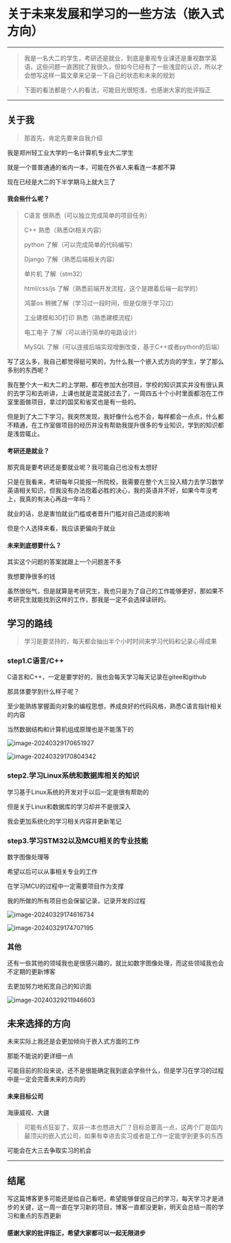 # 关于未来发展和学习的一些方法（嵌入式方向）

---

> 我是一名大二的学生，考研还是就业，到底是重视专业课还是重视数学英语，这些问题一直困扰了我很久，但如今已经有了一些浅显的认识，所以才会想写这样一篇文章来记录一下自己的状态和未来的规划

> 下面的看法都是个人的看法，可能目光很短浅，也感谢大家的批评指正

---

## 关于我

> 那首先，肯定先要来自我介绍

我是郑州轻工业大学的一名计算机专业大二学生

就是一个普普通通的省内一本，可能在外省人来看连一本都不算



现在已经是大二的下半学期马上就大三了

#### 我会些什么呢？

> C语言  	   					很熟悉（可以独立完成简单的项目任务）
>
> C++        						熟悉（熟悉Qt相关内容）
>
> python  		            	了解（可以完成简单的代码编写）
>
> Django                      	了解（熟悉后端相关内容）
>
> 单片机					   	了解（stm32）
>
> html/css/js                          	了解（熟悉前端开发流程，这个是跟着后端一起学的）
>
> 鸿蒙os                       	稍微了解（学习过一段时间，但是仅限于学习过）
>
> 工业建模和3D打印       熟悉（熟悉建模流程）
>
> 电工电子					   了解（可以进行简单的电路设计）
>
> MySQL                          了解（可以连接后端实现增删改查，基于C++或者python的后端）



写了这么多，我自己都觉得挺可笑的，为什么我一个嵌入式方向的学生，学了那么多别的东西呢？

我在整个大一和大二的上学期，都在参加大创项目，学校的知识其实并没有很认真的去学习和去听讲，上课也就是混混就过去了，一周四五十个小时里面都泡在工作室里面做项目，拿过的国奖和省奖也是有一些的。

但是到了大二下学习，我突然发现，我好像什么也不会，每样都会一点点，什么都不精通，在工作室做项目的经历并没有帮助我提升很多的专业知识，学到的知识都是浅尝辄止。

#### 考研还是就业？

那究竟是要考研还是要就业呢？我可能自己也没有太想好

只是在我看来，考研每年只能报一所院校，我需要在整个大三投入精力去学习数学英语相关知识，但我没有办法抱着必胜的决心，我的英语并不好，如果今年没考上，我真的有决心再战一年吗？

就业的话，总是害怕就业门槛或者晋升门槛对自己造成的影响

但是个人选择来看，我应该更偏向于就业

#### 未来到底想要什么？

其实这个问题的答案就跟上一个问题差不多

我想要挣很多的钱

虽然很俗气，但是就算是考研究生，我也只是为了自己的工作能够更好，那如果不考研究生就能找到这样的工作，那我是一定不会选择读研的。



## 学习的路线

> 学习是要坚持的，每天都会抽出半个小时时间来学习代码和记录心得成果



### step1.C语言/C++

C语言和C++，一定是要学好的，我也会每天学习每天记录在gitee和github



那具体要学到什么样子呢？

至少能熟练掌握面向对象的编程思想，养成良好的代码风格，熟悉C语言指针相关的内容

当然数据结构和计算机组成原理也是不能落下的



![image-20240329170651927](https://gitee.com/jason_pei/typora-bed/raw/master/image/202403291706190.png)





![image-20240329170804342](https://gitee.com/jason_pei/typora-bed/raw/master/image/202403291708405.png)



### step2.学习Linux系统和数据库相关的知识

学习基于Linux系统的开发对于以后一定是很有帮助的

但是关于Linux和数据库的学习却并不是很深入

我会更加系统化的学习相关内容并更新笔记



### step3.学习STM32以及MCU相关的专业技能

数字图像处理等

希望以后可以从事相关专业的工作

在学习MCU的过程中一定需要项目作为支撑

我的所做的所有项目也会保留记录，记录开发的过程

![image-20240329174616734](https://gitee.com/jason_pei/typora-bed/raw/master/image/202403291746818.png)

![image-20240329174707195](https://gitee.com/jason_pei/typora-bed/raw/master/image/202403291747258.png)



### 其他

还有一些其他的领域我也是很感兴趣的，就比如数字图像处理，而这些领域我也会不定期的更新博客

去更加努力地拓宽自己的知识面

![image-20240329211946603](https://gitee.com/jason_pei/typora-bed/raw/master/image/202403292119678.png)

## 未来选择的方向

未来实际上我还是会更加倾向于嵌入式方面的工作

那能不能说的更详细一点

可能目前的阶段来说，还不是很能确定我到底会学些什么，但是学习在学习的过程中是一定会完善未来的方向的

#### 未来目标公司

海康威视、大疆

> 可能有点狂妄了，双非一本也想进大厂？目标总要高一点，这两个厂是国内最顶尖的嵌入式公司，如果有幸进去实习或者是工作一定能学到更多的东西

可能会在大三去争取实习的机会



---

## 结尾

写这篇博客更多可能还是给自己看吧，希望能够督促自己的学习，每天学习才是进步的关键，这一周一直在学习新的项目，博客一直都没更新，明天会总结一周的学习和重点的东西更新



#### 感谢大家的批评指正，希望大家都可以一起无限进步